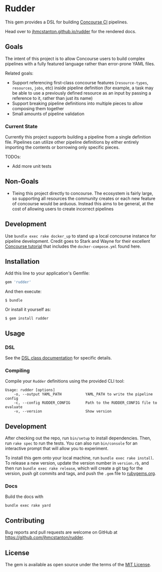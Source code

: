 # Rudder

This gem provides a DSL for building [Concourse CI](https://concourse-ci.org/) pipelines.

Head over to [jhmcstanton.github.io/rudder](https://jhmcstanton.github.io/rudder)
for the rendered docs. 

## Goals

The intent of this project is to allow Concourse users to build complex pipelines with
a fully featured language rather than error-prone YAML files. 

Related goals:

- Support referencing first-class concourse features (`resource-types`, `resources`,
  `jobs`, etc) inside pipeline definition (for example, a task may be able to use
  a previously defined resource as an input by passing a reference to it, rather
  than just its name)
- Support breaking pipeline definitions into multiple pieces to allow composing
  them together
- Small amounts of pipeline validation

### Current State

Currently this project supports building a pipeline from a single definition file.
Pipelines can utilize other pipeline definitions by either entirely importing
the contents or borrowing only specific pieces.

TODOs:

- Add more unit tests

## Non-Goals

- Tieing this project directly to concourse. The ecosystem is fairly large, so supporting
  all resources the community creates or each new feature of concourse would be arduous.
  Instead this aims to be general, at the cost of allowing users to create incorrect
  pipelines

## Development

Use `bundle exec rake docker_up` to stand up a local concourse instance
for pipeline development. Credit goes to Stark and Wayne for their excellent 
[Concourse tutorial](https://github.com/starkandwayne/concourse-tutorial/) that
includes the `docker-compose.yml` found here.

## Installation

Add this line to your application's Gemfile:

```ruby
gem 'rudder'
```

And then execute:

    $ bundle

Or install it yourself as:

    $ gem install rudder

## Usage

### DSL
See the [DSL class documentation](https://jhmcstanton.github.io/rudder/Rudder/DSL.html)
for specific details. 

### Compiling

Compile your `Rudder` definitions using the provided CLI tool:

```
Usage: rudder [options]
    -o, --output YAML_PATH           YAML_PATH to write the pipeline config
    -c, --config RUDDER_CONFIG       Path to the RUDDER_CONFIG file to evaluate
    -v, --version                    Show version
```
## Development

After checking out the repo, run `bin/setup` to install dependencies. Then, run `rake spec` to run the tests. You can also run `bin/console` for an interactive prompt that will allow you to experiment.

To install this gem onto your local machine, run `bundle exec rake install`. To release a new version, update the version number in `version.rb`, and then run `bundle exec rake release`, which will create a git tag for the version, push git commits and tags, and push the `.gem` file to [rubygems.org](https://rubygems.org).

### Docs

Build the docs with

```
bundle exec rake yard
```

## Contributing

Bug reports and pull requests are welcome on GitHub at
https://github.com/jhmcstanton/rudder.

## License

The gem is available as open source under the terms of the
[MIT License](https://opensource.org/licenses/MIT).
